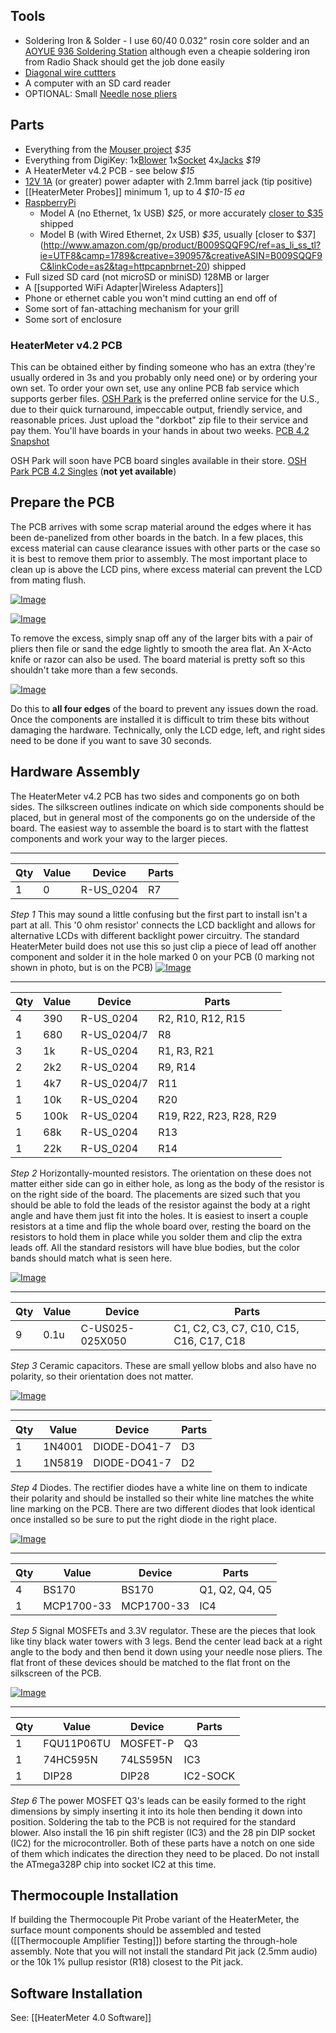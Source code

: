 ## Tools

* Soldering Iron & Solder - I use 60/40 0.032” rosin core solder and an [AOYUE 936 Soldering Station](http://www.amazon.com/gp/product/B000VINMRO/ref=as_li_ss_tl?ie=UTF8&camp=1789&creative=390957&creativeASIN=B000VINMRO&linkCode=as2&tag=httpcapnbrnet-20) although even a cheapie soldering iron from Radio Shack should get the job done easily
* [Diagonal wire cuttters](https://www.amazon.com/dp/B0002BBZ4M/ref=as_li_ss_til?tag=httpcapnbrnet-20&camp=0&creative=0&linkCode=as4&creativeASIN=B0002BBZ4M&adid=1H33ADCNJ0HZ81ZGTBCX&)
* A computer with an SD card reader
* OPTIONAL: Small [Needle nose pliers](https://www.amazon.com/dp/B004UNFPZS/ref=as_li_ss_til?tag=httpcapnbrnet-20&camp=0&creative=0&linkCode=as4&creativeASIN=B004UNFPZS&adid=1NE6M88FKG6Z48WWHK7C&) 

## Parts

* Everything from the [Mouser project](http://www.mouser.com/ProjectManager/ProjectDetail.aspx?AccessID=405078cd39) *$35*
* Everything from DigiKey: 1x[Blower](http://search.digikey.com/us/en/products/BFB0612H/603-1117-ND/1014448) 1x[Socket](http://www.digikey.com/product-detail/en/PPPC132LFBN-RC/S7116-ND/810252) 4x[Jacks](http://www.digikey.com/product-detail/en/MJ-2508N/CP-2508N-ND/281260) *$19*
* A HeaterMeter v4.2 PCB - see below *$15*
* [12V 1A](http://www.amazon.com/gp/product/B006GEPUYA/ref=as_li_ss_tl?ie=UTF8&camp=1789&creative=390957&creativeASIN=B006GEPUYA&linkCode=as2&tag=httpcapnbrnet-20) (or greater) power adapter with 2.1mm barrel jack (tip positive) 
* [[HeaterMeter Probes]] minimum 1, up to 4 *$10-15 ea*
* [RaspberryPi](http://www.raspberrypi.org/)
  * Model A (no Ethernet, 1x USB) *$25*, or more accurately [closer to $35](https://www.amazon.com/dp/B00BC0ZL88/ref=as_li_ss_til?tag=httpcapnbrnet-20&camp=0&creative=0&linkCode=as4&creativeASIN=B00BC0ZL88&adid=0CWS9RQQA9Z6YJJ8PFF1&) shipped
  * Model B (with Wired Ethernet, 2x USB) *$35*, usually [closer to $37] (http://www.amazon.com/gp/product/B009SQQF9C/ref=as_li_ss_tl?ie=UTF8&camp=1789&creative=390957&creativeASIN=B009SQQF9C&linkCode=as2&tag=httpcapnbrnet-20) shipped
* Full sized SD card (not microSD or miniSD) 128MB or larger
* A [[supported WiFi Adapter|Wireless Adapters]]
* Phone or ethernet cable you won't mind cutting an end off of
* Some sort of fan-attaching mechanism for your grill
* Some sort of enclosure

### HeaterMeter v4.2 PCB

This can be obtained either by finding someone who has an extra (they're usually ordered in 3s and you probably only need one) or by ordering your own set. To order your own set, use any online PCB fab service which supports gerber files. [OSH Park](http://oshpark.com) is the preferred online service for the U.S., due to their quick turnaround, impeccable output, friendly service, and reasonable prices. Just upload the "dorkbot" zip file to their service and pay them. You'll have boards in your hands in about two weeks.
[PCB 4.2 Snapshot](http://capnbry.net/linkmeter/pcb/hm-4.2/)

OSH Park will soon have PCB board singles available in their store. [OSH Park PCB 4.2 Singles](http://store.oshpark.com/products/heatermeter-v4-2) (**not yet available**)

## Prepare the PCB

The PCB arrives with some scrap material around the edges where it has been de-panelized from other boards in the batch. In a few places, this excess material can cause clearance issues with other parts or the case so it is best to remove them prior to assembly. The most important place to clean up is above the LCD pins, where excess material can prevent the LCD from mating flush.

[![Image](https://lh4.googleusercontent.com/-8t3hKt3c7Mc/U67YD1Aa4QI/AAAAAAAAB5E/BU1tkkeXVR0/s640/IMG_2165.JPG)](https://picasaweb.google.com/lh/photo/187AmKNav39OeYAphwBDitMTjNZETYmyPJy0liipFm0?feat=embedwebsite)

[![Image](https://lh5.googleusercontent.com/-YEMR6uAGVo0/U67YEdxFOLI/AAAAAAAAB5M/rThWHubdkVc/s640/IMG_2167.JPG)](https://picasaweb.google.com/lh/photo/NsK1badyyuQvFxc_2cC-UdMTjNZETYmyPJy0liipFm0?feat=embedwebsite)

To remove the excess, simply snap off any of the larger bits with a pair of pliers then file or sand the edge lightly to smooth the area flat. An X-Acto knife or razor can also be used. The board material is pretty soft so this shouldn't take more than a few seconds.

[![Image](https://lh5.googleusercontent.com/-ExExPUe5DWE/U67YE_5Xv8I/AAAAAAAAB5U/_4RPryg_mvE/s640/IMG_2169.JPG)](https://picasaweb.google.com/lh/photo/gKcd-Cs-Q4Oe6KqmBW6cL9MTjNZETYmyPJy0liipFm0?feat=embedwebsite)

Do this to **all four edges** of the board to prevent any issues down the road. Once the components are installed it is difficult to trim these bits without damaging the hardware. Technically, only the LCD edge, left, and right sides need to be done if you want to save 30 seconds.

## Hardware Assembly

The HeaterMeter v4.2 PCB has two sides and components go on both sides. The silkscreen outlines indicate on which side components should be placed, but in general most of the components go on the underside of the board. The easiest way to assemble the board is to start with the flattest components and work your way to the larger pieces. 

***

|Qty|Value     |Device                |Parts|
|---|----------|----------------------|-----|
1|0|R-US_0204|R7|

*Step 1* This may sound a little confusing but the first part to install isn't a part at all. This '0 ohm resistor' connects the LCD backlight and allows for alternative LCDs with different backlight power circuitry. The standard HeaterMeter build does not use this so just clip a piece of lead off another component and solder it in the hole marked 0 on your PCB (0 marking not shown in photo, but is on the PCB)
[![Image](https://lh3.googleusercontent.com/-KerH2T_mBWE/U67YFvO60HI/AAAAAAAAB5k/kayadpswrbk/s640/IMG_2180.JPG)](https://picasaweb.google.com/lh/photo/GCjIEEJX6zypfM-2x47QedMTjNZETYmyPJy0liipFm0?feat=embedwebsite)

***

|Qty|Value     |Device                |Parts|
|---|----------|----------------------|-----|
4|390|R-US_0204|R2, R10, R12, R15
1|680|R-US_0204/7|R8
3|1k|R-US_0204|R1, R3, R21
2|2k2|R-US_0204|R9, R14
1|4k7|R-US_0204/7|R11
1|10k|R-US_0204|R20
5|100k|R-US_0204|R19, R22, R23, R28, R29
1|68k|R-US_0204|R13
1|22k|R-US_0204|R14

*Step 2* Horizontally-mounted resistors. The orientation on these does not matter either side can go in either hole, as long as the body of the resistor is on the right side of the board. The placements are sized such that you should be able to fold the leads of the resistor against the body at a right angle and have them just fit into the holes. It is easiest to insert a couple resistors at a time and flip the whole board over, resting the board on the resistors to hold them in place while you solder them and clip the extra leads off. All the standard resistors will have blue bodies, but the color bands should match what is seen here.

[![Image](https://lh3.googleusercontent.com/-lUOCgxA-Y6Y/U67YGE90JnI/AAAAAAAAB5s/wPdvYmhag8Y/s640/IMG_2184.JPG)](https://picasaweb.google.com/lh/photo/lpNvfD7-fEVhoqr8FLwgu9MTjNZETYmyPJy0liipFm0?feat=embedwebsite)

***

|Qty|Value     |Device                |Parts|
|---|----------|----------------------|-----|
9|0.1u|C-US025-025X050|C1, C2, C3, C7, C10, C15, C16, C17, C18

*Step 3* Ceramic capacitors. These are small yellow blobs and also have no polarity, so their orientation does not matter.

[![Image](https://lh6.googleusercontent.com/-L9LYIBcubxI/U67YGpLZuSI/AAAAAAAAB50/m8jivB3hIVs/s640/IMG_2186.JPG)](https://picasaweb.google.com/lh/photo/k0w_9TNsYk_e7Bbn68u4W9MTjNZETYmyPJy0liipFm0?feat=embedwebsite)

***

|Qty|Value     |Device                |Parts|
|---|----------|----------------------|-----|
1|1N4001|DIODE-DO41-7|D3
1|1N5819|DIODE-DO41-7|D2

*Step 4* Diodes. The rectifier diodes have a white line on them to indicate their polarity and should be installed so their white line matches the white line marking on the PCB. There are two different diodes that look identical once installed so be sure to put the right diode in the right place.

[![Image](https://lh6.googleusercontent.com/-759JrbdBLEw/U67YHDOHoVI/AAAAAAAAB54/PUwcf773v4M/s640/IMG_2187.JPG)](https://picasaweb.google.com/lh/photo/Cwv8LaaUEculV24xZQsvk9MTjNZETYmyPJy0liipFm0?feat=embedwebsite)

***

|Qty|Value     |Device                |Parts|
|---|----------|----------------------|-----|
4|BS170|BS170|Q1, Q2, Q4, Q5
1|MCP1700-33|MCP1700-33|IC4

*Step 5* Signal MOSFETs and 3.3V regulator. These are the pieces that look like tiny black water towers with 3 legs. Bend the center lead back at a right angle to the body and then bend it down using your needle nose pliers. The flat front of these devices should be matched to the flat front on the silkscreen of the PCB.

[![Image](https://lh4.googleusercontent.com/-3kCmB7O2Odc/U68bJ77ZbWI/AAAAAAAAB7k/C1smNpcqQE8/s640/IMG_2204.JPG)](https://picasaweb.google.com/lh/photo/HLtZLpmOL5Sc5C0EPV6w4NMTjNZETYmyPJy0liipFm0?feat=embedwebsite)

***

|Qty|Value     |Device                |Parts|
|---|----------|----------------------|-----|
1|FQU11P06TU|MOSFET-P|Q3
1|74HC595N|74LS595N|IC3
1|DIP28|DIP28|IC2-SOCK

*Step 6* The power MOSFET Q3's leads can be easily formed to the right dimensions by simply inserting it into its hole then bending it down into position. Soldering the tab to the PCB is not required for the standard blower. Also install the 16 pin shift register (IC3) and the 28 pin DIP socket (IC2) for the microcontroller.  Both of these parts have a notch on one side of them which indicates the direction they need to be placed. Do not install the ATmega328P chip into socket IC2 at this time.



## Thermocouple Installation

If building the Thermocouple Pit Probe variant of the HeaterMeter, the surface mount components should be assembled and tested ([[Thermocouple Amplifier Testing]]) before starting the through-hole assembly. Note that you will not install the standard Pit jack (2.5mm audio) or the 10k 1% pullup resistor (R18) closest to the Pit jack.

## Software Installation

See: [[HeaterMeter 4.0 Software]]